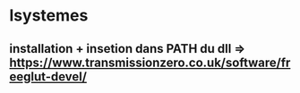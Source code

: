 # lsystemes
## installation + insetion dans PATH du dll =>  https://www.transmissionzero.co.uk/software/freeglut-devel/
